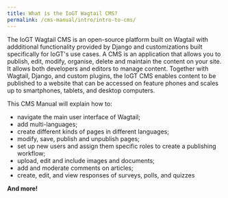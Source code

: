 ```yaml
---
title: What is the IoGT Wagtail CMS?
permalink: /cms-manual/intro/intro-to-cms/
---
```


The IoGT Wagtail CMS is an open-source platform built on Wagtail with addditional functionality provided by Django and customizations built specifically for IoGT's use cases. A CMS is an application that allows you to publish, edit, modify, organise, delete and maintain the content on your site. It allows both developers and editors to manage content. Together with Wagtail, Django, and custom plugins, the IoGT CMS enables content to be published to a website that can be accessed on feature phones and scales up to smartphones, tablets, and desktop computers.

This CMS Manual will explain how to:
- navigate the main user interface of Wagtail;
- add multi-languages;
- create different kinds of pages in different languages;
- modify, save, publish and unpublish pages;
- set up new users and assign them specific roles to create a publishing workflow;
- upload, edit and include images and documents;
- add and moderate comments on articles;
- create, edit, and view responses of surveys, polls, and quizzes

**And more!**
